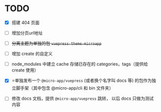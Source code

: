 # TODO

- [x] 搭建 404 页面

- [ ] 增加分页url地址

- [ ] ~~分离主题为单独的包 `vuepress-theme-microapp`~~

- [ ] 增加 create 的自定义

- [ ] node_modules 中建立 cache 存储已存在的 categories，tags（提供给 create 使用）

- [x] ⭐️单独发布一个 `@micro-app/vuepress` (或者换个名字叫 docs 等) 的包作为独立脚手架（其中包含 @micro-app/cli 和 bin 文件夹）

- [ ] 修改 docs 文档，提供 `@micro-app/vuepress` 跳转， 以后 docs 只做为测试内容
